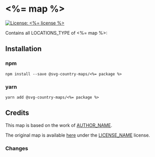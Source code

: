 #  <%= map %>

[![License: <%= license %>](<%= licenseBadge %>)](<%= licenseLink %>)

Contains all LOCATIONS_TYPE of <%= map %>:
<!-- List all the locations in alphabetical order -->

## Installation

### npm

`npm install --save @svg-country-maps/<%= package %>`

### yarn

`yarn add @svg-country-maps/<%= package %>`

## Credits

This map is based on the work of [AUTHOR_NAME](AUTHOR_PROFILE_LINK).

The original map is available [here](ORIGINAL_MAP_LINK) under the [LICENSE_NAME](LICENSE_LINK) license.

### Changes

<!-- 
List all the changes made in the SVG file
For example:
* Remove unnecessary attributes
* Replace title by name attributes
* Adjust viewBox
* Rename ids
* Sort `<path/>` alphabetically
-->
